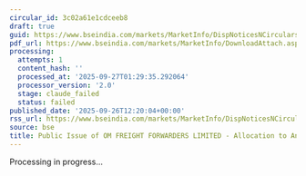 ```yaml
---
circular_id: 3c02a61e1cdceeb8
draft: true
guid: https://www.bseindia.com/markets/MarketInfo/DispNoticesNCirculars.aspx?Noticeid={CA02CBD6-6009-4D9B-A9CC-489CEECB8927}&noticeno=20250926-48&dt=09/26/2025&icount=48&totcount=76&flag=0
pdf_url: https://www.bseindia.com/markets/MarketInfo/DownloadAttach.aspx?id=20250926-48&attachedId=031efd40-e01d-48a4-96e8-c13b92833e66
processing:
  attempts: 1
  content_hash: ''
  processed_at: '2025-09-27T01:29:35.292064'
  processor_version: '2.0'
  stage: claude_failed
  status: failed
published_date: '2025-09-26T12:20:04+00:00'
rss_url: https://www.bseindia.com/markets/MarketInfo/DispNoticesNCirculars.aspx?Noticeid={CA02CBD6-6009-4D9B-A9CC-489CEECB8927}&noticeno=20250926-48&dt=09/26/2025&icount=48&totcount=76&flag=0
source: bse
title: Public Issue of OM FREIGHT FORWARDERS LIMITED - Allocation to Anchor Investors
---
```


Processing in progress...